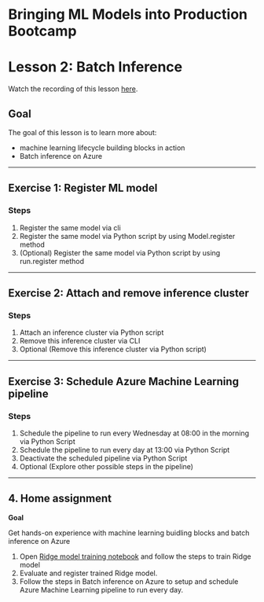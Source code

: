# Bringing ML Models into Production Bootcamp
# Lesson 2: Batch Inference

Watch the recording of this lesson [here](https://youtu.be/G1qxR1Hi3i8).

## Goal

The goal of this lesson is to learn more about:
- machine learning lifecycle building blocks in action
- Batch inference on Azure

---
## Exercise 1: Register ML model
### Steps

1. Register the same model via cli
2. Register the same model via Python script by using Model.register method
3. (Optional) Register the same model via Python script by using run.register method

---
## Exercise 2: Attach and remove inference cluster

### Steps

1. Attach an inference cluster via Python script
2. Remove this inference cluster via CLI
3. Optional (Remove this inference cluster via Python script)

---
## Exercise 3: Schedule Azure Machine Learning pipeline

### Steps

1. Schedule the pipeline to run every Wednesday at 08:00 in the morning via Python Script
2. Schedule the pipeline to run every day at 13:00 via Python Script
3. Deactivate the scheduled pipeline via Python Script
4. Optional (Explore other possible steps in the pipeline)

---
## 4. Home assignment

**Goal**

Get hands-on experience with machine learning buidling blocks and batch inference on Azure

1. Open [Ridge model training notebook](train_ridge_model.ipynb) and follow the steps to train Ridge model
2. Evaluate and register trained Ridge model.
3. Follow the steps in Batch inference on Azure to setup and schedule Azure Machine Learning pipeline to run every day.
